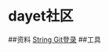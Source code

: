 # dayet社区
##资料
[String Git登录](https://developer.github.com/apps/building-oauth-apps/creating-an-oauth-app/)
##工具

##